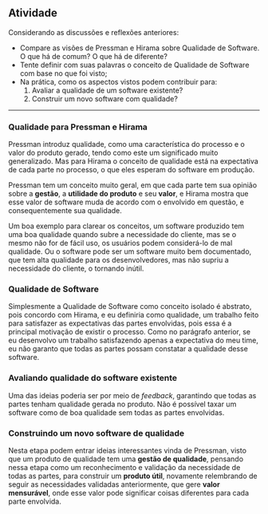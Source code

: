 ## Atividade

Considerando as discussões e reflexões anteriores:
+ Compare as visões de Pressman e Hirama sobre Qualidade de Software. O que há de comum? O que há de diferente?
+ Tente definir com suas palavras o conceito de Qualidade de Software com base no que foi visto;
+ Na prática, como os aspectos vistos podem contribuir para:
	1. Avaliar a qualidade de um software existente?
	2. Construir um novo software com qualidade?

---
### Qualidade para Pressman e Hirama

Pressman introduz qualidade, como uma característica do processo e o valor do produto gerado, tendo como este um significado muito generalizado. Mas para Hirama o conceito de qualidade está na expectativa de cada parte no processo, o que eles esperam do software em produção.

Pressman tem um conceito muito geral, em que cada parte tem sua opinião sobre a **gestão**, a **utilidade do produto** e seu **valor**, e Hirama mostra que esse valor de software muda de acordo com o envolvido em questão, e consequentemente sua qualidade.

Um boa exemplo para clarear os conceitos, um software produzido tem uma boa qualidade quando subre a necessidade do cliente, mas se o mesmo não for de fácil uso, os usuários podem considerá-lo de mal qualidade. Ou o software pode ser um software muito bem documentado, que tem alta qualidade para os desenvolvedores, mas não supriu a necessidade do cliente, o tornando inútil.

### Qualidade de Software

Simplesmente a Qualidade de Software como conceito isolado é abstrato, pois concordo com Hirama, e eu definiria como qualidade, um trabalho feito para satisfazer as expectativas das partes envolvidas, pois essa é a principal motivação de existir o processo. Como no parágrafo anterior, se eu desenvolvo um trabalho satisfazendo apenas a expectativa do meu time, eu não garanto que todas as partes possam constatar a qualidade desse software.

### Avaliando qualidade do software existente

Uma das ideias poderia ser por meio de *feedback*, garantindo que todas as partes tenham qualidade gerada no produto. Não é possível taxar um software como de boa qualidade sem todas as partes envolvidas.

### Construindo um novo software de qualidade

Nesta etapa podem entrar ideias interessantes vinda de Pressman, visto que um produto de qualidade tem uma **gestão de qualidade**, pensando nessa etapa como um reconhecimento e validação da necessidade de todas as partes, para construir um **produto útil**, novamente relembrando de seguir as necessidades validadas anteriormente, que gere **valor mensurável**, onde esse valor pode significar coisas diferentes para cada parte envolvida.



